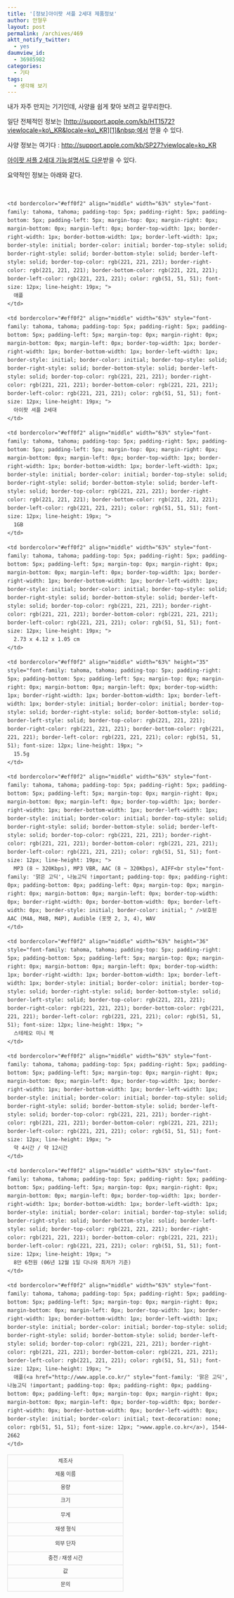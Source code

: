 ```yaml
---
title: '[정보]아이팟 셔플 2세대 제품정보'
author: 안형우
layout: post
permalink: /archives/469
aktt_notify_twitter:
  - yes
daumview_id:
  - 36985982
categories:
  - 기타
tags:
  - 생각해 보기
---
```

내가 자주 만지는 기기인데, 사양을 쉽게 찾아 보려고 갈무리한다.

일단 전체적인 정보는 [http://support.apple.com/kb/HT1572?viewlocale=ko\_KR&locale=ko\_KR][1]&nbsp;에서 얻을 수 있다.

사양 정보는 여기다 : <http://support.apple.com/kb/SP27?viewlocale=ko_KR>

<a href="http://manuals.info.apple.com/ko_KR/iPod_shuffle_Features_Guide_KH.pdf" target="_blank">아이팟 셔플 2세대 기능설명서도 다운</a>받을 수 있다.

요약적인 정보는 아래와 같다.

<span class="Apple-style-span" style="font-family: '맑은 고딕', 나눔고딕; line-height: 19px; font-size: 14px; border-collapse: collapse; color: rgb(51, 51, 51); -webkit-border-horizontal-spacing: 2px; -webkit-border-vertical-spacing: 2px; "><br /> <table id="table2" bordercolor="#eff0f2" cellspacing="0" cellpadding="3" width="90%" border="1" style="font-family: 돋움; padding-top: 0px; padding-right: 0px; padding-bottom: 0px; padding-left: 0px; margin-top: 0px; margin-right: 0px; margin-bottom: 0px; margin-left: 0px; border-top-width: 0px; border-right-width: 0px; border-bottom-width: 0px; border-left-width: 0px; border-style: initial; border-color: initial; text-align: left; border-collapse: collapse; font-size: 10pt; ">
  <tr style="font-family: '맑은 고딕', 나눔고딕 !important; padding-top: 0px; padding-right: 0px; padding-bottom: 0px; padding-left: 0px; margin-top: 0px; margin-right: 0px; margin-bottom: 0px; margin-left: 0px; border-top-width: 0px; border-right-width: 0px; border-bottom-width: 0px; border-left-width: 0px; border-style: initial; border-color: initial; ">
    <td bordercolor="#eff0f2" align="middle" width="34%" style="font-family: tahoma, tahoma; padding-top: 5px; padding-right: 5px; padding-bottom: 5px; padding-left: 5px; margin-top: 0px; margin-right: 0px; margin-bottom: 0px; margin-left: 0px; border-top-width: 1px; border-right-width: 1px; border-bottom-width: 1px; border-left-width: 1px; border-style: initial; border-color: initial; border-top-style: solid; border-right-style: solid; border-bottom-style: solid; border-left-style: solid; border-top-color: rgb(221, 221, 221); border-right-color: rgb(221, 221, 221); border-bottom-color: rgb(221, 221, 221); border-left-color: rgb(221, 221, 221); color: rgb(51, 51, 51); font-size: 12px; line-height: 19px; ">
      제조사
    </td>
    
    <td bordercolor="#eff0f2" align="middle" width="63%" style="font-family: tahoma, tahoma; padding-top: 5px; padding-right: 5px; padding-bottom: 5px; padding-left: 5px; margin-top: 0px; margin-right: 0px; margin-bottom: 0px; margin-left: 0px; border-top-width: 1px; border-right-width: 1px; border-bottom-width: 1px; border-left-width: 1px; border-style: initial; border-color: initial; border-top-style: solid; border-right-style: solid; border-bottom-style: solid; border-left-style: solid; border-top-color: rgb(221, 221, 221); border-right-color: rgb(221, 221, 221); border-bottom-color: rgb(221, 221, 221); border-left-color: rgb(221, 221, 221); color: rgb(51, 51, 51); font-size: 12px; line-height: 19px; ">
      애플
    </td>
  </tr>
  
  <tr style="font-family: '맑은 고딕', 나눔고딕 !important; padding-top: 0px; padding-right: 0px; padding-bottom: 0px; padding-left: 0px; margin-top: 0px; margin-right: 0px; margin-bottom: 0px; margin-left: 0px; border-top-width: 0px; border-right-width: 0px; border-bottom-width: 0px; border-left-width: 0px; border-style: initial; border-color: initial; ">
    <td bordercolor="#eff0f2" align="middle" width="34%" style="font-family: tahoma, tahoma; padding-top: 5px; padding-right: 5px; padding-bottom: 5px; padding-left: 5px; margin-top: 0px; margin-right: 0px; margin-bottom: 0px; margin-left: 0px; border-top-width: 1px; border-right-width: 1px; border-bottom-width: 1px; border-left-width: 1px; border-style: initial; border-color: initial; border-top-style: solid; border-right-style: solid; border-bottom-style: solid; border-left-style: solid; border-top-color: rgb(221, 221, 221); border-right-color: rgb(221, 221, 221); border-bottom-color: rgb(221, 221, 221); border-left-color: rgb(221, 221, 221); color: rgb(51, 51, 51); font-size: 12px; line-height: 19px; ">
      제품 이름
    </td>
    
    <td bordercolor="#eff0f2" align="middle" width="63%" style="font-family: tahoma, tahoma; padding-top: 5px; padding-right: 5px; padding-bottom: 5px; padding-left: 5px; margin-top: 0px; margin-right: 0px; margin-bottom: 0px; margin-left: 0px; border-top-width: 1px; border-right-width: 1px; border-bottom-width: 1px; border-left-width: 1px; border-style: initial; border-color: initial; border-top-style: solid; border-right-style: solid; border-bottom-style: solid; border-left-style: solid; border-top-color: rgb(221, 221, 221); border-right-color: rgb(221, 221, 221); border-bottom-color: rgb(221, 221, 221); border-left-color: rgb(221, 221, 221); color: rgb(51, 51, 51); font-size: 12px; line-height: 19px; ">
      아이팟 셔플 2세대
    </td>
  </tr>
  
  <tr style="font-family: '맑은 고딕', 나눔고딕 !important; padding-top: 0px; padding-right: 0px; padding-bottom: 0px; padding-left: 0px; margin-top: 0px; margin-right: 0px; margin-bottom: 0px; margin-left: 0px; border-top-width: 0px; border-right-width: 0px; border-bottom-width: 0px; border-left-width: 0px; border-style: initial; border-color: initial; ">
    <td bordercolor="#eff0f2" align="middle" width="34%" style="font-family: tahoma, tahoma; padding-top: 5px; padding-right: 5px; padding-bottom: 5px; padding-left: 5px; margin-top: 0px; margin-right: 0px; margin-bottom: 0px; margin-left: 0px; border-top-width: 1px; border-right-width: 1px; border-bottom-width: 1px; border-left-width: 1px; border-style: initial; border-color: initial; border-top-style: solid; border-right-style: solid; border-bottom-style: solid; border-left-style: solid; border-top-color: rgb(221, 221, 221); border-right-color: rgb(221, 221, 221); border-bottom-color: rgb(221, 221, 221); border-left-color: rgb(221, 221, 221); color: rgb(51, 51, 51); font-size: 12px; line-height: 19px; ">
      용량
    </td>
    
    <td bordercolor="#eff0f2" align="middle" width="63%" style="font-family: tahoma, tahoma; padding-top: 5px; padding-right: 5px; padding-bottom: 5px; padding-left: 5px; margin-top: 0px; margin-right: 0px; margin-bottom: 0px; margin-left: 0px; border-top-width: 1px; border-right-width: 1px; border-bottom-width: 1px; border-left-width: 1px; border-style: initial; border-color: initial; border-top-style: solid; border-right-style: solid; border-bottom-style: solid; border-left-style: solid; border-top-color: rgb(221, 221, 221); border-right-color: rgb(221, 221, 221); border-bottom-color: rgb(221, 221, 221); border-left-color: rgb(221, 221, 221); color: rgb(51, 51, 51); font-size: 12px; line-height: 19px; ">
      1GB
    </td>
  </tr>
  
  <tr style="font-family: '맑은 고딕', 나눔고딕 !important; padding-top: 0px; padding-right: 0px; padding-bottom: 0px; padding-left: 0px; margin-top: 0px; margin-right: 0px; margin-bottom: 0px; margin-left: 0px; border-top-width: 0px; border-right-width: 0px; border-bottom-width: 0px; border-left-width: 0px; border-style: initial; border-color: initial; ">
    <td bordercolor="#eff0f2" align="middle" width="34%" style="font-family: tahoma, tahoma; padding-top: 5px; padding-right: 5px; padding-bottom: 5px; padding-left: 5px; margin-top: 0px; margin-right: 0px; margin-bottom: 0px; margin-left: 0px; border-top-width: 1px; border-right-width: 1px; border-bottom-width: 1px; border-left-width: 1px; border-style: initial; border-color: initial; border-top-style: solid; border-right-style: solid; border-bottom-style: solid; border-left-style: solid; border-top-color: rgb(221, 221, 221); border-right-color: rgb(221, 221, 221); border-bottom-color: rgb(221, 221, 221); border-left-color: rgb(221, 221, 221); color: rgb(51, 51, 51); font-size: 12px; line-height: 19px; ">
      크기
    </td>
    
    <td bordercolor="#eff0f2" align="middle" width="63%" style="font-family: tahoma, tahoma; padding-top: 5px; padding-right: 5px; padding-bottom: 5px; padding-left: 5px; margin-top: 0px; margin-right: 0px; margin-bottom: 0px; margin-left: 0px; border-top-width: 1px; border-right-width: 1px; border-bottom-width: 1px; border-left-width: 1px; border-style: initial; border-color: initial; border-top-style: solid; border-right-style: solid; border-bottom-style: solid; border-left-style: solid; border-top-color: rgb(221, 221, 221); border-right-color: rgb(221, 221, 221); border-bottom-color: rgb(221, 221, 221); border-left-color: rgb(221, 221, 221); color: rgb(51, 51, 51); font-size: 12px; line-height: 19px; ">
      2.73 x 4.12 x 1.05 cm
    </td>
  </tr>
  
  <tr style="font-family: '맑은 고딕', 나눔고딕 !important; padding-top: 0px; padding-right: 0px; padding-bottom: 0px; padding-left: 0px; margin-top: 0px; margin-right: 0px; margin-bottom: 0px; margin-left: 0px; border-top-width: 0px; border-right-width: 0px; border-bottom-width: 0px; border-left-width: 0px; border-style: initial; border-color: initial; ">
    <td bordercolor="#eff0f2" align="middle" width="34%" height="35" style="font-family: tahoma, tahoma; padding-top: 5px; padding-right: 5px; padding-bottom: 5px; padding-left: 5px; margin-top: 0px; margin-right: 0px; margin-bottom: 0px; margin-left: 0px; border-top-width: 1px; border-right-width: 1px; border-bottom-width: 1px; border-left-width: 1px; border-style: initial; border-color: initial; border-top-style: solid; border-right-style: solid; border-bottom-style: solid; border-left-style: solid; border-top-color: rgb(221, 221, 221); border-right-color: rgb(221, 221, 221); border-bottom-color: rgb(221, 221, 221); border-left-color: rgb(221, 221, 221); color: rgb(51, 51, 51); font-size: 12px; line-height: 19px; ">
      무게
    </td>
    
    <td bordercolor="#eff0f2" align="middle" width="63%" height="35" style="font-family: tahoma, tahoma; padding-top: 5px; padding-right: 5px; padding-bottom: 5px; padding-left: 5px; margin-top: 0px; margin-right: 0px; margin-bottom: 0px; margin-left: 0px; border-top-width: 1px; border-right-width: 1px; border-bottom-width: 1px; border-left-width: 1px; border-style: initial; border-color: initial; border-top-style: solid; border-right-style: solid; border-bottom-style: solid; border-left-style: solid; border-top-color: rgb(221, 221, 221); border-right-color: rgb(221, 221, 221); border-bottom-color: rgb(221, 221, 221); border-left-color: rgb(221, 221, 221); color: rgb(51, 51, 51); font-size: 12px; line-height: 19px; ">
      15.5g
    </td>
  </tr>
  
  <tr style="font-family: '맑은 고딕', 나눔고딕 !important; padding-top: 0px; padding-right: 0px; padding-bottom: 0px; padding-left: 0px; margin-top: 0px; margin-right: 0px; margin-bottom: 0px; margin-left: 0px; border-top-width: 0px; border-right-width: 0px; border-bottom-width: 0px; border-left-width: 0px; border-style: initial; border-color: initial; ">
    <td bordercolor="#eff0f2" align="middle" width="34%" style="font-family: tahoma, tahoma; padding-top: 5px; padding-right: 5px; padding-bottom: 5px; padding-left: 5px; margin-top: 0px; margin-right: 0px; margin-bottom: 0px; margin-left: 0px; border-top-width: 1px; border-right-width: 1px; border-bottom-width: 1px; border-left-width: 1px; border-style: initial; border-color: initial; border-top-style: solid; border-right-style: solid; border-bottom-style: solid; border-left-style: solid; border-top-color: rgb(221, 221, 221); border-right-color: rgb(221, 221, 221); border-bottom-color: rgb(221, 221, 221); border-left-color: rgb(221, 221, 221); color: rgb(51, 51, 51); font-size: 12px; line-height: 19px; ">
      재생 형식
    </td>
    
    <td bordercolor="#eff0f2" align="middle" width="63%" style="font-family: tahoma, tahoma; padding-top: 5px; padding-right: 5px; padding-bottom: 5px; padding-left: 5px; margin-top: 0px; margin-right: 0px; margin-bottom: 0px; margin-left: 0px; border-top-width: 1px; border-right-width: 1px; border-bottom-width: 1px; border-left-width: 1px; border-style: initial; border-color: initial; border-top-style: solid; border-right-style: solid; border-bottom-style: solid; border-left-style: solid; border-top-color: rgb(221, 221, 221); border-right-color: rgb(221, 221, 221); border-bottom-color: rgb(221, 221, 221); border-left-color: rgb(221, 221, 221); color: rgb(51, 51, 51); font-size: 12px; line-height: 19px; ">
      MP3 (8 ~ 320Kbps), MP3 VBR, AAC (8 ~ 320Kbps), AIFF<br style="font-family: '맑은 고딕', 나눔고딕 !important; padding-top: 0px; padding-right: 0px; padding-bottom: 0px; padding-left: 0px; margin-top: 0px; margin-right: 0px; margin-bottom: 0px; margin-left: 0px; border-top-width: 0px; border-right-width: 0px; border-bottom-width: 0px; border-left-width: 0px; border-style: initial; border-color: initial; " />보호된 AAC (M4A, M4B, M4P), Audible (포맷 2, 3, 4), WAV
    </td>
  </tr>
  
  <tr style="font-family: '맑은 고딕', 나눔고딕 !important; padding-top: 0px; padding-right: 0px; padding-bottom: 0px; padding-left: 0px; margin-top: 0px; margin-right: 0px; margin-bottom: 0px; margin-left: 0px; border-top-width: 0px; border-right-width: 0px; border-bottom-width: 0px; border-left-width: 0px; border-style: initial; border-color: initial; ">
    <td bordercolor="#eff0f2" align="middle" width="34%" height="36" style="font-family: tahoma, tahoma; padding-top: 5px; padding-right: 5px; padding-bottom: 5px; padding-left: 5px; margin-top: 0px; margin-right: 0px; margin-bottom: 0px; margin-left: 0px; border-top-width: 1px; border-right-width: 1px; border-bottom-width: 1px; border-left-width: 1px; border-style: initial; border-color: initial; border-top-style: solid; border-right-style: solid; border-bottom-style: solid; border-left-style: solid; border-top-color: rgb(221, 221, 221); border-right-color: rgb(221, 221, 221); border-bottom-color: rgb(221, 221, 221); border-left-color: rgb(221, 221, 221); color: rgb(51, 51, 51); font-size: 12px; line-height: 19px; ">
      외부 단자
    </td>
    
    <td bordercolor="#eff0f2" align="middle" width="63%" height="36" style="font-family: tahoma, tahoma; padding-top: 5px; padding-right: 5px; padding-bottom: 5px; padding-left: 5px; margin-top: 0px; margin-right: 0px; margin-bottom: 0px; margin-left: 0px; border-top-width: 1px; border-right-width: 1px; border-bottom-width: 1px; border-left-width: 1px; border-style: initial; border-color: initial; border-top-style: solid; border-right-style: solid; border-bottom-style: solid; border-left-style: solid; border-top-color: rgb(221, 221, 221); border-right-color: rgb(221, 221, 221); border-bottom-color: rgb(221, 221, 221); border-left-color: rgb(221, 221, 221); color: rgb(51, 51, 51); font-size: 12px; line-height: 19px; ">
      스테레오 미니 잭
    </td>
  </tr>
  
  <tr style="font-family: '맑은 고딕', 나눔고딕 !important; padding-top: 0px; padding-right: 0px; padding-bottom: 0px; padding-left: 0px; margin-top: 0px; margin-right: 0px; margin-bottom: 0px; margin-left: 0px; border-top-width: 0px; border-right-width: 0px; border-bottom-width: 0px; border-left-width: 0px; border-style: initial; border-color: initial; ">
    <td bordercolor="#eff0f2" align="middle" width="34%" style="font-family: tahoma, tahoma; padding-top: 5px; padding-right: 5px; padding-bottom: 5px; padding-left: 5px; margin-top: 0px; margin-right: 0px; margin-bottom: 0px; margin-left: 0px; border-top-width: 1px; border-right-width: 1px; border-bottom-width: 1px; border-left-width: 1px; border-style: initial; border-color: initial; border-top-style: solid; border-right-style: solid; border-bottom-style: solid; border-left-style: solid; border-top-color: rgb(221, 221, 221); border-right-color: rgb(221, 221, 221); border-bottom-color: rgb(221, 221, 221); border-left-color: rgb(221, 221, 221); color: rgb(51, 51, 51); font-size: 12px; line-height: 19px; ">
      충전 / 재생 시간
    </td>
    
    <td bordercolor="#eff0f2" align="middle" width="63%" style="font-family: tahoma, tahoma; padding-top: 5px; padding-right: 5px; padding-bottom: 5px; padding-left: 5px; margin-top: 0px; margin-right: 0px; margin-bottom: 0px; margin-left: 0px; border-top-width: 1px; border-right-width: 1px; border-bottom-width: 1px; border-left-width: 1px; border-style: initial; border-color: initial; border-top-style: solid; border-right-style: solid; border-bottom-style: solid; border-left-style: solid; border-top-color: rgb(221, 221, 221); border-right-color: rgb(221, 221, 221); border-bottom-color: rgb(221, 221, 221); border-left-color: rgb(221, 221, 221); color: rgb(51, 51, 51); font-size: 12px; line-height: 19px; ">
      약 4시간 / 약 12시간
    </td>
  </tr>
  
  <tr style="font-family: '맑은 고딕', 나눔고딕 !important; padding-top: 0px; padding-right: 0px; padding-bottom: 0px; padding-left: 0px; margin-top: 0px; margin-right: 0px; margin-bottom: 0px; margin-left: 0px; border-top-width: 0px; border-right-width: 0px; border-bottom-width: 0px; border-left-width: 0px; border-style: initial; border-color: initial; ">
    <td bordercolor="#eff0f2" align="middle" width="34%" style="font-family: tahoma, tahoma; padding-top: 5px; padding-right: 5px; padding-bottom: 5px; padding-left: 5px; margin-top: 0px; margin-right: 0px; margin-bottom: 0px; margin-left: 0px; border-top-width: 1px; border-right-width: 1px; border-bottom-width: 1px; border-left-width: 1px; border-style: initial; border-color: initial; border-top-style: solid; border-right-style: solid; border-bottom-style: solid; border-left-style: solid; border-top-color: rgb(221, 221, 221); border-right-color: rgb(221, 221, 221); border-bottom-color: rgb(221, 221, 221); border-left-color: rgb(221, 221, 221); color: rgb(51, 51, 51); font-size: 12px; line-height: 19px; ">
      값
    </td>
    
    <td bordercolor="#eff0f2" align="middle" width="63%" style="font-family: tahoma, tahoma; padding-top: 5px; padding-right: 5px; padding-bottom: 5px; padding-left: 5px; margin-top: 0px; margin-right: 0px; margin-bottom: 0px; margin-left: 0px; border-top-width: 1px; border-right-width: 1px; border-bottom-width: 1px; border-left-width: 1px; border-style: initial; border-color: initial; border-top-style: solid; border-right-style: solid; border-bottom-style: solid; border-left-style: solid; border-top-color: rgb(221, 221, 221); border-right-color: rgb(221, 221, 221); border-bottom-color: rgb(221, 221, 221); border-left-color: rgb(221, 221, 221); color: rgb(51, 51, 51); font-size: 12px; line-height: 19px; ">
      8만 6천원 (06년 12월 1일 다나와 최저가 기준)
    </td>
  </tr>
  
  <tr style="font-family: '맑은 고딕', 나눔고딕 !important; padding-top: 0px; padding-right: 0px; padding-bottom: 0px; padding-left: 0px; margin-top: 0px; margin-right: 0px; margin-bottom: 0px; margin-left: 0px; border-top-width: 0px; border-right-width: 0px; border-bottom-width: 0px; border-left-width: 0px; border-style: initial; border-color: initial; ">
    <td bordercolor="#eff0f2" align="middle" width="34%" style="font-family: tahoma, tahoma; padding-top: 5px; padding-right: 5px; padding-bottom: 5px; padding-left: 5px; margin-top: 0px; margin-right: 0px; margin-bottom: 0px; margin-left: 0px; border-top-width: 1px; border-right-width: 1px; border-bottom-width: 1px; border-left-width: 1px; border-style: initial; border-color: initial; border-top-style: solid; border-right-style: solid; border-bottom-style: solid; border-left-style: solid; border-top-color: rgb(221, 221, 221); border-right-color: rgb(221, 221, 221); border-bottom-color: rgb(221, 221, 221); border-left-color: rgb(221, 221, 221); color: rgb(51, 51, 51); font-size: 12px; line-height: 19px; ">
      문의
    </td>
    
    <td bordercolor="#eff0f2" align="middle" width="63%" style="font-family: tahoma, tahoma; padding-top: 5px; padding-right: 5px; padding-bottom: 5px; padding-left: 5px; margin-top: 0px; margin-right: 0px; margin-bottom: 0px; margin-left: 0px; border-top-width: 1px; border-right-width: 1px; border-bottom-width: 1px; border-left-width: 1px; border-style: initial; border-color: initial; border-top-style: solid; border-right-style: solid; border-bottom-style: solid; border-left-style: solid; border-top-color: rgb(221, 221, 221); border-right-color: rgb(221, 221, 221); border-bottom-color: rgb(221, 221, 221); border-left-color: rgb(221, 221, 221); color: rgb(51, 51, 51); font-size: 12px; line-height: 19px; ">
      애플(<a href="http://www.apple.co.kr/" style="font-family: '맑은 고딕', 나눔고딕 !important; padding-top: 0px; padding-right: 0px; padding-bottom: 0px; padding-left: 0px; margin-top: 0px; margin-right: 0px; margin-bottom: 0px; margin-left: 0px; border-top-width: 0px; border-right-width: 0px; border-bottom-width: 0px; border-left-width: 0px; border-style: initial; border-color: initial; text-decoration: none; color: rgb(51, 51, 51); font-size: 12px; ">www.apple.co.kr</a>), 1544-2662
    </td>
  </tr>
</table>

<p>
  </span>
</p>

<p>
</p>

 [1]: http://support.apple.com/kb/HT1572?viewlocale=ko_KR&locale=ko_KR